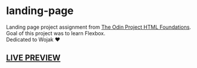 # landing-page
Landing page project assignment from <a href="https://www.theodinproject.com/paths/foundations/courses/foundations/lessons/landing-page">The Odin Project HTML Foundations</a>.
<br>
Goal of this project was to learn Flexbox.
<br>
Dedicated to Wojak :heart:
## <a href="https://ignasku.github.io/landing-page/">LIVE PREVIEW</a>
